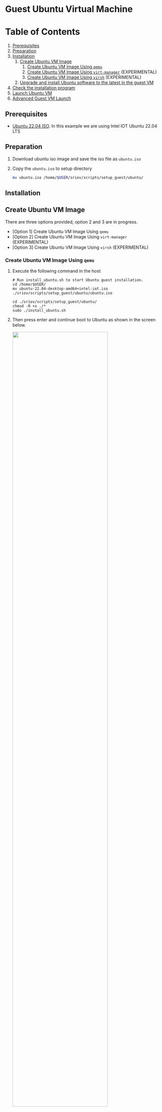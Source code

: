 # Guest Ubuntu Virtual Machine

# Table of Contents
1. [Prerequisites](#prerequisites)
1. [Preparation](#preparation)
1. [Installation](#installation)
    1. [Create Ubuntu VM Image](#create-ubuntu-vm-image)
        1. [Create Ubuntu VM Image Using `qemu`](#create-ubuntu-vm-image-using-qemu)
        1. [Create Ubuntu VM Image Using `virt-manager`](#create-ubuntu-vm-image-using-virt-manager) (EXPERIMENTAL)
        1. [Create Ubuntu VM Image Using `virsh`](#create-ubuntu-vm-image-using-virsh) (EXPERIMENTAL)
    1. [Upgrade and install Ubuntu software to the latest in the guest VM](#upgrade-and-install-ubuntu-software-to-the-latest-in-the-guest-vm)
1. [Check the installation program](#check-the-installation-program)
1. [Launch Ubuntu VM](#launch-ubuntu-vm)
1. [Advanced Guest VM Launch](#advanced-guest-vm-launch)

## Prerequisites

* [Ubuntu 22.04 ISO](https://cdimage.ubuntu.com/releases/jammy/release/inteliot/ubuntu-22.04-desktop-amd64+intel-iot.iso). In this example we are using Intel IOT Ubuntu 22.04 LTS

## Preparation

1. Download ubuntu iso image and save the iso file as `ubuntu.iso`

2. Copy the `ubuntu.iso` to setup directory

    ```sh
    mv ubuntu.iso /home/$USER/sriov/scripts/setup_guest/ubuntu/
    ```

## Installation

## Create Ubuntu VM Image

There are three options provided, option 2 and 3 are in progress.

* [Option 1] Create Ubuntu VM Image Using `qemu`
* [Option 2] Create Ubuntu VM Image Using `virt-manager` (EXPERIMENTAL)
* [Option 3] Create Ubuntu VM Image Using `virsh` (EXPERIMENTAL)

### Create Ubuntu VM Image Using `qemu`

1. Execute the following command in the host

    ```shell
    # Run install_ubuntu.sh to start Ubuntu guest installation.
    cd /home/$USER/
    mv ubuntu-22.04-desktop-amd64+intel-iot.iso ./sriov/scripts/setup_guest/ubuntu/ubuntu.iso
    
    cd ./sriov/scripts/setup_guest/ubuntu/
    chmod -R +x ./*
    sudo ./install_ubuntu.sh
    ```
    
2. Then press enter and continue boot to Ubuntu as shown in the screen below.

    <img src=./media/ubuntusetup1.png width="80%">

3. Run Ubuntu OS installation to install into the guest image and shutdown after completion, continue to execute [Upgrade and install Ubuntu software to the latest in the guest VM](#upgrade-and-install-ubuntu-software-to-the-latest-in-the-guest-vm)

### Create Ubuntu VM Image Using `virt-manager`  (EXPERIMENTAL)

1. Run `virt-manager` to start Ubuntu guest installation in the host.

    ```shell
    virt-manager
    ```

2. Select image and follow Ubuntu installation steps until installation is successful.

    <img src=./media/setup_ubuntu1.png width="80%">
    <img src=./media/virtsetup3.png width="80%">
    <img src=./media/virtsetup4.png width="80%">
    <img src=./media/setup_ubuntu2.png width="80%">

3. After successful installation,  shutdown the virtual machine, continue to execute [Upgrade and install Ubuntu software to the latest in the guest VM](#upgrade-and-install-ubuntu-software-to-the-latest-in-the-guest-vm)

### Create Ubuntu VM Image Using `virsh`  (EXPERIMENTAL)

1. Run `virsh_install_ubuntu.sh` to start ubuntu guest installation.

    ```sh
    # in the host
    cd /home/$USER/sriov/scripts/setup_guest/ubuntu/
    sudo ./virsh_install_ubuntu.sh
    ```

2. Follow ubuntu installation steps until installation is successful.

    ```sh
    sudo virsh list --all
    ```

    Output
    ```sh
    Id   Name    State
    ------------------------
    1    ubuntu   running
    ```

3. After successful installation,  shutdown the virtual machine, continue to execute [Upgrade and install Ubuntu software to the latest in the guest VM](#upgrade-and-install-ubuntu-software-to-the-latest-in-the-guest-vm)

### Upgrade and install Ubuntu software to the latest in the guest VM

1. In the host, start the ubuntu VM

    ```shell
    # host start ubuntu
    cd /home/$USER/sriov/scripts/setup_guest/ubuntu/
    sudo ./start_ubuntu.sh
    ```

2. Open a `Terminal` within the guest VM.

3. Run the command shown below to upgrade Ubuntu software to the latest in the guest VM.

    ```shell
    # Upgrade Ubuntu software
    sudo apt -y update
    sudo apt -y upgrade
    sudo apt -y install openssh-server
    ```

4. Copy the following files and directories from the /home/idvuser/ directory of the host to the /home/guest/ directory of the guest.

    ```shell
    # in the host
    cd /home/$USER/
    # `idvuser` is the user name of the virtual machine Ubuntu system, Please replace it yourself
    rsync -avz -e "ssh -p 2222" --exclude '*.qcow2' --exclude '*.iso' ./sriov idvuser@localhost:/home/idvuser/
    ```

5. Run sriov_setup_kernel.sh in Ubuntu guest VM.

    ```shell
    # in the guest
    cd /home/$USER/
    cp -rf ./sriov/sriov_patches ./sriov/scripts/setup_guest/ubuntu/

    # This will install kernel and firmware, and update grub
    cd ./sriov/scripts/setup_guest/ubuntu/
    sudo ./sriov_prepare_projects.sh
    sudo ./sriov_setup_ubuntu_guest_kernel.sh
    ```

6. Reboot the system.

    ```shell
    sudo reboot
    ```

7. After rebooting, check if the kernel is the installed version.

    ```shell
    uname -r
    ```

    Output

    ```shell
    6.6.32-ubuntu-sriov
    ```

8. Prepare and generate the install files in Ubuntu guest VM.

    ```shell
    # in the guest
    cd /home/$USER/sriov/scripts/setup_guest/ubuntu/
    sudo .sriov_install_projects.sh
    
    # After executing the above command, 3 folders will be generated
    # ./sriov/scripts/setup_guest/ubuntu/packages
    # ./sriov/scripts/setup_guest/ubuntu/sriov_install
    # ./sriov/scripts/setup_guest/ubuntu/sriov_build
    ```

9. Run configure_ubuntu_guest.sh in Ubuntu guest VM.

    ```shell
    # in the guest
    # This will install userspace libraries and tools
    cd /home/$USER/sriov/scripts/setup_guest/ubuntu/
    sudo ./configure_ubuntu_guest.sh
    ```

10. After the installation completed, reboot the guest when prompted.

11. Next, shutdown the guest properly. The Ubuntu image `Ubuntu.qcow2` is now ready to use.

## Check the installation program

### Start and Check VM

1. Start vm

    ```shell
    cd /home/$USER/sriov/scripts/setup_guest/ubuntu/
    sudo ./start_ubuntu.sh
    ```

2. Check the software version

    ```shell
    cd /home/$USER/sriov/scripts/setup_guest/ubuntu/
    sudo ./sriov_check_version.sh
    ```

    Example output
    ```shell
    gmmlib-sriov                        2405-1
    libdrm-amdgpu1:amd64                2.4.113-2~ubuntu0.22.04.1
    libdrm-common                       2.4.113-2~ubuntu0.22.04.1
    libdrm-dev:amd64                    2.4.113-2~ubuntu0.22.04.1
    libdrm-intel1:amd64                 2.4.113-2~ubuntu0.22.04.1
    libdrm-nouveau2:amd64               2.4.113-2~ubuntu0.22.04.1
    libdrm-radeon1:amd64                2.4.113-2~ubuntu0.22.04.1
    libdrm-sriov                        2405-1
    libdrm2:amd64                       2.4.113-2~ubuntu0.22.04.1
    libva-drm2:amd64                    2.14.0-1
    libva-sriov                         2405-1
    libva-utils-sriov                   2405-1
    libva-wayland2:amd64                2.14.0-1
    libva-x11-2:amd64                   2.14.0-1
    libva2:amd64                        2.14.0-1
    libvariable-magic-perl              0.62-1build5
    libva-utils-sriov                   2405-1
    media-driver-sriov                  2405-1
    libegl-mesa0:amd64                  23.2.1-1ubuntu3.1~22.04.2
    libegl1-mesa:amd64                  23.0.4-0ubuntu1~22.04.1
    libegl1-mesa-dev:amd64              23.2.1-1ubuntu3.1~22.04.2
    libgl1-mesa-dri:amd64               23.2.1-1ubuntu3.1~22.04.2
    libglapi-mesa:amd64                 23.2.1-1ubuntu3.1~22.04.2
    libglu1-mesa:amd64                  9.0.2-1
    libglu1-mesa-dev:amd64              9.0.2-1
    libglx-mesa0:amd64                  23.2.1-1ubuntu3.1~22.04.2
    mesa-common-dev:amd64               23.2.1-1ubuntu3.1~22.04.2
    mesa-sriov                          2405-1
    mesa-utils                          8.4.0-1ubuntu1
    mesa-utils-bin:amd64                8.4.0-1ubuntu1
    mesa-va-drivers:amd64               23.2.1-1ubuntu3.1~22.04.2
    mesa-vdpau-drivers:amd64            23.2.1-1ubuntu3.1~22.04.2
    mesa-vulkan-drivers:amd64           22.2.5-0ubuntu0.1~22.04.1
    onevpl-gpu-sriov                    2405-1
    onevpl-gpu-sriov                    2405-1
    onevpl-sriov                        2405-1
    libspice-client-glib-2.0-8:amd64    0.39-3ubuntu1
    libspice-client-gtk-3.0-5:amd64     0.39-3ubuntu1
    spice-client-glib-usb-acl-helper    0.39-3ubuntu1
    libspice-protocol-dev               0.14.3-1
    libspice-server-dev:amd64           0.15.0-2ubuntu4
    libspice-server1:amd64              0.15.0-2ubuntu4
    intel-igc-core                      1.0.13700.14
    intel-igc-opencl                    1.0.13700.14
    intel-level-zero-gpu                1.3.26032.30
    intel-opencl-icd                    23.13.26032.30
    libigdgmm12:amd64                   22.3.0
    ```

3. Check Ubuntu grub configuration

    ```shell
    sudo cat /etc/default/grub
    ```

    Example output
    
    ```shell
    GRUB_DEFAULT="Advanced options for Debian GNU/Linux>Debian GNU/Linux, with Linux 6.6.32-ubuntu"
    .....
    GRUB_CMDLINE_LINUX_DEFAULT="quiet console=tty0,115200n8 intel_iommu=on iommu=soft vt_handoff=7"
    GRUB_CMDLINE_LINUX="splash i915.enable_guc=3 i915.force_probe=* udmabuf.list_limit=8192"
    
    ```

4. Check the loading driver

    ```shell
    glxinfo -B
    ```

    Example output
    ```
    name of display: :0
    display: :0  screen: 0
    direct rendering: Yes
    Extended renderer info (GLX_MESA_query_renderer):
        Vendor: Intel (0x8086)
        Device: Mesa Intel(R) Graphics (ADL GT2) (0x46a6)
        Version: 23.2.1
        Accelerated: yes
        Video memory: 1974MB
        Unified memory: yes
        Preferred profile: core (0x1)
        Max core profile version: 4.6
        Max compat profile version: 4.6
        Max GLES1 profile version: 1.1
        Max GLES[23] profile version: 3.2
    OpenGL vendor string: Intel
    OpenGL renderer string: Mesa Intel(R) Graphics (ADL GT2)
    OpenGL core profile version string: 4.6 (Core Profile) Mesa 23.2.1 (git-49a47f187e)
    OpenGL core profile shading language version string: 4.60
    OpenGL core profile context flags: (none)
    OpenGL core profile profile mask: core profile
    
    OpenGL version string: 4.6 (Compatibility Profile) Mesa 23.2.1 (git-49a47f187e)
    OpenGL shading language version string: 4.60
    OpenGL context flags: (none)
    OpenGL profile mask: compatibility profile
    
    OpenGL ES profile version string: OpenGL ES 3.2 Mesa 23.2.1 (git-49a47f187e)
    OpenGL ES profile shading language version string: OpenGL ES GLSL ES 3.20`
    ```
## Launch Ubuntu VM

There are three options provided, option 2 and 3 are in progress. Choose the corresponding launch method according to your installation method.

* [Option 1] Launch From `qemu`
* [Option 2] Launch From `virt-manager` (EXPERIMENTAL)
* [Option 3] Launch From `virsh` (EXPERIMENTAL)

### Launch From `qemu`

1. Run `start_ubuntu.sh` to launch ubuntu virtual machine

    ```sh
    cd /home/$USER/sriov/scripts/setup_guest/ubuntu/
    sudo ./start_ubuntu.sh
    ```

### Launch From `virt-manager` (EXPERIMENTAL)

1. Run `virt-manager` to launch ubuntu virtual machine
2. 
    ```sh
    virt-manager
    ```
    <img src=./media/ubuntu_virt.png width="80%">

### Launch From `virsh` (EXPERIMENTAL)

1. Run `virsh` to launch ubuntu  virtual machine

    ```sh
    sudo virsh start ubuntu
    ```

## Advanced Guest VM Launch

   + Customize launch single VM
      The `start_ubuntu.sh` script help in the host
        ```shell
        cd /home/$USER/sriov/scripts/setup_guest/ubuntu/
        sudo ./start_ubuntu.sh -h
        ```

        Output

        ```shell
        start_ubuntu.sh [-h] [-m] [-c] [-n] [-d] [-f] [-p] [-e] [--passthrough-pci-usb] [--passthrough-pci-udc] [--passthrough-pci-audio] [--passthrough-pci-eth] [--passthrough-pci-wifi] [--disable-kernel-irqchip] [--display] [--enable-pwr-ctrl] [--spice] [--audio]
        Options:
            -h  show this help message
            -m  specify guest memory size, eg. "-m 4G or -m 4096M"
            -c  specify guest cpu number, eg. "-c 4"
            -n  specify guest vm name, eg. "-n <guest_name>"
            -d  specify guest virtual disk image, eg. "-d /path/to/<guest_image>"
            -f  specify guest firmware OVMF variable image, eg. "-d /path/to/<ovmf_vars.fd>"
            -p  specify host forward ports, current support ssh, eg. "-p ssh=2222"
            -e  specify extra qemu cmd, eg. "-e "-monitor stdio""
            --passthrough-pci-usb passthrough USB PCI bus to guest.
            --passthrough-pci-udc passthrough USB Device Controller ie. UDC PCI bus to guest.
            --passthrough-pci-audio passthrough Audio PCI bus to guest.
            --passthrough-pci-eth passthrough Ethernet PCI bus to guest.
            --passthrough-pci-wifi passthrough WiFi PCI bus to guest.
            --disable-kernel-irqchip set kernel_irqchip=off.
            --display specify guest display connectors configuration with HPD (Hot Plug Display) feature,
                  eg. "--display full-screen,connectors.0=HDMI-1,connectors.1=DP-1"
                sub-param: max-outputs=[number of displays], set the max number of displays for guest vm, eg. "max-outputs=2"
                sub-param: full-screen, switch the guest vm display to full-screen mode.
                sub-param: show-fps, show fps info in the guest vm primary display.
                sub-param: connectors.[index]=[connector name], assign a connected display connector to guest vm.
                sub-param: extend-abs-mode, enable extend absolute mode across all monitors.
                sub-param: disable-host-input, disallow host's HID devices to control the guest.
            --enable-pwr-ctrl option allow guest power control from host via qga socket.
            --spice enable SPICE feature with sub-parameters,
                  eg. "--spice display=egl-headless,port=3002,disable-ticketing=on,spice-audio=on,usb-redir=1"
                sub-param: display=[display mode], set display mode, eg. "display=egl-headless"
                sub-param: port=[spice port], assign spice port, eg. "port=3002"
                sub-param: disable-ticketing=[on|off], set disable-ticketing, eg. "disable-ticketing=on"
                sub-param: spice-audio=[on|off], set spice audio eg. "spice-audio=on"
                sub-param: usb-redir=[number of USB redir channel], set USB redirection channel number, eg. "usb-redir=2"
            --audio enable hda audio for guest vm with sub-parameters,
                  eg. "--audio device=intel-hda,name=hda-audio,sink=alsa_output.pci-0000_00_1f.3.analog-stereo,timer-period=5000"
                sub-param: device=[device], set audio device, eg. "device=intel-hda"
                sub-param: name=[name], set audio device name, eg. "name=hda-audio"
                sub-param: server=[audio server], set audio server, eg. "unix:/run/user/1000/pulse/native"
                sub-param: sink=[audio sink], set audio stream routing. Use "pacmd list-sinks" to find available audio sinks
                sub-param: timer-period=[period], set timer period in microseconds (us), eg. "timer-period=5000"
        ```
 + Launch Multiple Ubuntu Guest VMs

   Run the `start_all_ubuntu.sh`
    ```shell
    #in the host
    cd /home/$USER/scripts/setup_guest/ubuntu/
    sudo ./start_all_ubuntu.sh
    ```
   
    Script enablements:
    1. It has created multiple copies of `OVMF` files.
    2. It has created and setup the Ubuntu guest images. You can check that the images are named as `ubuntu.qcow2`, `ubuntu2.qcow2`, `ubuntu3.qcow2` and `ubuntu4.qcow2`.
    3. Run to start 4 VMs.

    Script content:

    ```shell
    #!/bin/bash
    # Sample script to launch multiple Ubuntu guests
    # Remember to customise the launch commands according to HW 
    setup and use case:
    # - number of guests
    # - memory allocated
    # - core allocated
    if [ ! -e ./OVMF_VARS_ubuntu2.fd ] & [ ! -e ubuntu2.qcow2 ];then
        cp -rf ./OVMF_VARS_ubuntu.fd  ./OVMF_VARS_ubuntu2.fd
        cp -rf ./ubuntu.qcow2         ./ubuntu2.qcow2
    fi 
   
    if [ ! -e ./OVMF_VARS_ubuntu2.fd ] & [ ! -e ubuntu3.qcow2 ];then
        cp -rf ./OVMF_VARS_ubuntu.fd  ./OVMF_VARS_ubuntu3.fd
        cp -rf ./ubuntu.qcow2         ./ubuntu3.qcow2
    fi 
   
    if [ ! -e ./OVMF_VARS_ubuntu2.fd ] & [ ! -e ubuntu4.qcow2 ];then
        cp -rf ./OVMF_VARS_ubuntu.fd  ./OVMF_VARS_ubuntu4.fd
        cp -rf ./ubuntu.qcow2         ./ubuntu4.qcow2
    fi 
   
    # Propagate signal to children
    trap 'trap " " SIGTERM; kill 0; wait' SIGINT SIGTERM
    # Start Ubuntu multi guests
    echo "Starting Ubuntu Guest1..."
    sudo ./start_ubuntu.sh -m 2G -c 2 -n ubuntu-vm1 &
    echo "Starting Ubuntu Guest2..."
    sudo ./start_ubuntu.sh -m 2G -c 2 -n ubuntu-vm2 -f OVMF_VARS_ubuntu2.fd -d ubuntu2.qcow2 -p ssh=2223 &
    echo "Starting Ubuntu Guest3..."
    sudo ./start_ubuntu.sh -m 2G -c 2 -n ubuntu-vm3 -f OVMF_VARS_ubuntu3.fd -d ubuntu3.qcow2 -p ssh=2224 &
    echo "Starting Ubuntu Guest4..."
    sudo ./start_ubuntu.sh -m 2G -c 2 -n ubuntu-vm4 -f OVMF_VARS_ubuntu4.fd -d ubuntu4.qcow2 -p ssh=2225 &
    wait
    ```